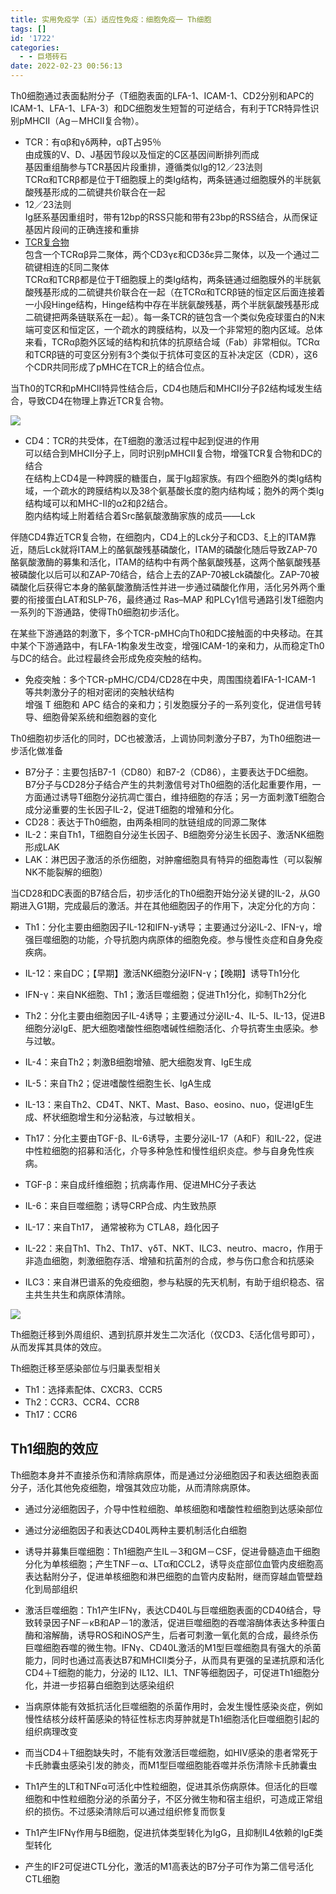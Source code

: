```yaml
---
title: 实用免疫学（五）适应性免疫：细胞免疫一 Th细胞
tags: []
id: '1722'
categories:
  - - 巨塔砖石
date: 2022-02-23 00:56:13
---
```


Th0细胞通过表面黏附分子（T细胞表面的LFA-1、ICAM-1、CD2分别和APC的ICAM-1、LFA-1、LFA-3）和DC细胞发生短暂的可逆结合，有利于TCR特异性识别pMHCII（Ag－MHCII复合物）。

*   TCR：有αβ和γδ两种，αβT占95％  
    由成簇的V、D、J基因节段以及恒定的C区基因间断排列而成  
    基因重组酶参与TCR基因片段重排，遵循类似Ig的12／23法则  
    TCRα和TCRβ都是位于T细胞膜上的类Ig结构，两条链通过细胞膜外的半胱氨酸残基形成的二硫键共价联合在一起
*   12／23法则  
    Ig胚系基因重组时，带有12bp的RSS只能和带有23bp的RSS结合，从而保证基因片段间的正确连接和重排
*   [TCR复合物](https://zhuanlan.zhihu.com/p/225711723)  
    包含一个TCRαβ异二聚体，两个CD3γε和CD3δε异二聚体，以及一个通过二硫键相连的ξ同二聚体  
    TCRα和TCRβ都是位于T细胞膜上的类Ig结构，两条链通过细胞膜外的半胱氨酸残基形成的二硫键共价联合在一起（在TCRα和TCRβ链的恒定区后面连接着一小段Hinge结构，Hinge结构中存在半胱氨酸残基，两个半胱氨酸残基形成二硫键把两条链联系在一起）。每一条TCR的链包含一个类似免疫球蛋白的N末端可变区和恒定区，一个疏水的跨膜结构，以及一个非常短的胞内区域。总体来看，TCRαβ胞外区域的结构和抗体的抗原结合域（Fab）非常相似。TCRα和TCRβ链的可变区分别有3个类似于抗体可变区的互补决定区（CDR），这6个CDR共同形成了pMHC在TCR上的结合位点。

当Th0的TCR和pMHCII特异性结合后，CD4也随后和MHCII分子β2结构域发生结合，导致CD4在物理上靠近TCR复合物。

![](https://img.limour.top/archives_2023/blog/20220222233140.webp)

*   CD4：TCR的共受体，在T细胞的激活过程中起到促进的作用  
    可以结合到MHCII分子上，同时识别pMHCII复合物，增强TCR复合物和DC的结合  
    在结构上CD4是一种跨膜的糖蛋白，属于Ig超家族。有四个细胞外的类Ig结构域，一个疏水的跨膜结构以及38个氨基酸长度的胞内结构域；胞外的两个类Ig结构域可以和MHC-II的α2和β2结合。  
    胞内结构域上附着结合着Src酪氨酸激酶家族的成员——Lck

伴随CD4靠近TCR复合物，在细胞内，CD4上的Lck分子和CD3、ξ上的ITAM靠近，随后Lck就将ITAM上的酪氨酸残基磷酸化，ITAM的磷酸化随后导致ZAP-70酪氨酸激酶的募集和活化，ITAM的结构中有两个酪氨酸残基，这两个酪氨酸残基被磷酸化以后可以和ZAP-70结合，结合上去的ZAP-70被Lck磷酸化。ZAP-70被磷酸化后获得它本身的酪氨酸激酶活性并进一步通过磷酸化作用，活化另外两个重要的衔接蛋白LAT和SLP-76，最终通过 Ras–MAP 和PLCγ1信号通路引发T细胞内一系列的下游通路，使得Th0细胞初步活化。

在某些下游通路的刺激下，多个TCR-pMHC向Th0和DC接触面的中央移动。在其中某个下游通路中，有LFA-1构象发生改变，增强ICAM-1的亲和力，从而稳定Th0与DC的结合。此过程最终会形成免疫突触的结构。

*   免疫突触：多个TCR-pMHC/CD4/CD28在中央，周围围绕着IFA-1-ICAM-1 等共刺激分子的相对密闭的突触状结构  
    增强 T 细胞和 APC 结合的亲和力；引发胞膜分子的一系列变化，促进信号转导、细胞骨架系统和细胞器的变化

Th0细胞初步活化的同时，DC也被激活，上调协同刺激分子B7，为Th0细胞进一步活化做准备

*   B7分子：主要包括B7-1（CD80）和B7-2（CD86），主要表达于DC细胞。  
    B7分子与CD28分子结合产生的共刺激信号对Th0细胞的活化起重要作用，一方面通过诱导T细胞分泌抗凋亡蛋白，维持细胞的存活；另一方面刺激T细胞合成分泌重要的生长因子IL-2，促进T细胞的增殖和分化。
*   CD28：表达于Th0细胞，由两条相同的肽链组成的同源二聚体
*   IL-2：来自Th1，T细胞自分泌生长因子、B细胞旁分泌生长因子、激活NK细胞形成LAK
*   LAK：淋巴因子激活的杀伤细胞，对肿瘤细胞具有特异的细胞毒性（可以裂解NK不能裂解的细胞）

当CD28和DC表面的B7结合后，初步活化的Th0细胞开始分泌关键的IL-2，从G0期进入G1期，完成最后的激活。并在其他细胞因子的作用下，决定分化的方向：

*   Th1：分化主要由细胞因子IL-12和IFN-y诱导；主要通过分泌IL-2、IFN-γ，增强巨噬细胞的功能，介导抗胞内病原体的细胞免疫。参与慢性炎症和自身免疫疾病。
*   IL-12：来自DC；【早期】激活NK细胞分泌IFN-γ；【晚期】诱导Th1分化
*   IFN-γ：来自NK细胞、Th1；激活巨噬细胞；促进Th1分化，抑制Th2分化

*   Th2：分化主要由细胞因子IL-4诱导；主要通过分泌IL-4、IL-5、IL-13，促进B细胞分泌IgE、肥大细胞嗜酸性细胞嗜碱性细胞活化、介导抗寄生虫感染。参与过敏。
*   IL-4：来自Th2；刺激B细胞增殖、肥大细胞发育、IgE生成
*   IL-5：来自Th2；促进嗜酸性细胞生长、IgA生成
*   IL-13：来自Th2、CD4T、NKT、Mast、Baso、eosino、nuo，促进IgE生成、杯状细胞增生和分泌黏液，与过敏相关。

*   Th17：分化主要由TGF-β、IL-6诱导，主要分泌IL-17（A和F）和IL-22，促进中性粒细胞的招募和活化，介导多种急性和慢性组织炎症。参与自身免性疾病。
*   TGF-β：来自成纤维细胞；抗病毒作用、促进MHC分子表达
*   IL-6：来自巨噬细胞；诱导CRP合成、内生致热原
*   IL-17：来自Th17， 通常被称为 CTLA8，趋化因子
*   IL-22：来自Th1、Th2、Th17、γδT、NKT、ILC3、neutro、macro，作用于非造血细胞，刺激细胞存活、增殖和抗菌剂的合成，参与伤口愈合和抗感染
*   ILC3：来自淋巴谱系的免疫细胞，参与粘膜的先天机制，有助于组织稳态、宿主共生共生和病原体清除。

![](https://img.limour.top/archives_2023/blog/20220223004935.webp)

Th细胞迁移到外周组织、遇到抗原并发生二次活化（仅CD3、ξ活化信号即可），从而发挥其具体的效应。

Th细胞迁移至感染部位与归巢表型相关

*   Th1：选择素配体、CXCR3、CCR5
*   Th2：CCR3、CCR4、CCR8
*   Th17：CCR6

## Th1细胞的效应

Th细胞本身并不直接杀伤和清除病原体，而是通过分泌细胞因子和表达细胞表面分子，活化其他免疫细胞，增强其效应功能，从而清除病原体。

*   通过分泌细胞因子，介导中性粒细胞、单核细胞和嗜酸性粒细胞到达感染部位
*   通过分泌细胞因子和表达CD40L两种主要机制活化白细胞

*   诱导并募集巨噬细胞：Th1细胞产生IL－3和GM－CSF，促进骨髓造血干细胞分化为单核细胞；产生TNF－α、LTα和CCL2，诱导炎症部位血管内皮细胞高表达黏附分子，促进单核细胞和淋巴细胞的血管内皮黏附，继而穿越血管壁趋化到局部组织
*   激活巨噬细胞：Th1产生IFNγ，表达CD40L与巨噬细胞表面的CD40结合，导致转录因子NF－κB和AP－1的激活，促进巨噬细胞的吞噬溶酶体表达多种蛋白酶和溶解酶，诱导ROS和iNOS产生，后者可刺激一氧化氮的合成，最终杀伤巨噬细胞吞噬的微生物。IFNγ、CD40L激活的M1型巨噬细胞具有强大的杀菌能力，同时也通过高表达B7和MHCII类分子，从而具有更强的呈递抗原和活化CD4＋T细胞的能力，分泌的 IL12、IL1、TNF等细胞因子，可促进Th1细胞分化，并进一步招募白细胞到达感染组织
*   当病原体能有效抵抗活化巨噬细胞的杀菌作用时，会发生慢性感染炎症，例如慢性结核分歧杆菌感染的特征性标志肉芽肿就是Th1细胞活化巨噬细胞引起的组织病理改变
*   而当CD4＋T细胞缺失时，不能有效激活巨噬细胞，如HIV感染的患者常死于卡氏肺囊虫感染引发的肺炎，而M1型巨噬细胞能吞噬并杀伤清除卡氏肺囊虫

*   Th1产生的LT和TNFα可活化中性粒细胞，促进其杀伤病原体。但活化的巨噬细胞和中性粒细胞分泌的杀菌分子，不区分微生物和宿主组织，可造成正常组织的损伤。不过感染清除后可以通过组织修复而恢复

*   Th1产生IFNγ作用与B细胞，促进抗体类型转化为IgG，且抑制IL4依赖的IgE类型转化
*   产生的IF2可促进CTL分化，激活的M1高表达的B7分子可作为第二信号活化CTL细胞